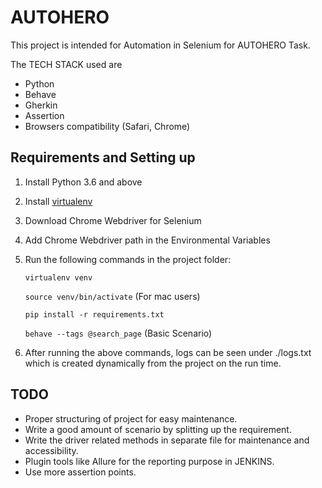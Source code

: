 # AUTOHERO

 This project is intended for Automation in Selenium for AUTOHERO Task.
 
 The TECH STACK used are
 
 - Python
 - Behave
 - Gherkin
 - Assertion
 - Browsers compatibility (Safari, Chrome)
    
## Requirements and Setting up 

1. Install Python 3.6 and above
2. Install [virtualenv](http://docs.python-guide.org/en/latest/dev/virtualenvs/)
3. Download Chrome Webdriver for Selenium
4. Add Chrome Webdriver path in the Environmental Variables
5. Run the following commands in the project folder:

    `virtualenv venv`
    
    `source venv/bin/activate` (For mac users)
    
    `pip install -r requirements.txt`

     `behave --tags @search_page` (Basic Scenario)
     
6. After running the above commands, logs can be seen under ./logs.txt which is created dynamically from the project on the run time.
     
## TODO

- Proper structuring of project for easy maintenance.
- Write a good amount of scenario by splitting up the requirement.
- Write the driver related methods in separate file for maintenance and accessibility.
- Plugin tools like Allure for the reporting purpose in JENKINS.
- Use more assertion points.
     

    
    